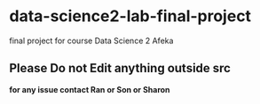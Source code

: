 # data-science2-lab-final-project

final project for course Data Science 2 Afeka

## Please Do not Edit anything outside src

**for any issue contact Ran or Son or Sharon**
